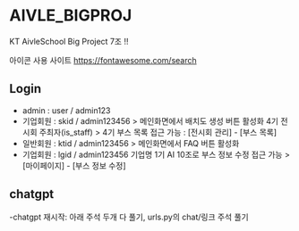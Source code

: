 # AIVLE_BIGPROJ
KT AivleSchool Big Project 7조 !!


아이콘 사용 사이트
https://fontawesome.com/search



## Login
  - admin : user / admin123
  - 기업회원 : skid / admin123456 > 메인화면에서 배치도 생성 버튼 활성화
    4기 전시회 주최자(is_staff) > 4기 부스 목록 접근 가능 : [전시회 관리] - [부스 목록]
  - 일반회원 : ktid / admin123456 > 메인화면에서 FAQ 버튼 활성화
  - 기업회원 : lgid / admin123456
    기업명 1기 AI 10조로 부스 정보 수정 접근 가능 > [마이페이지] - [부스 정보 수정] 

## chatgpt
  -chatgpt 재시작: 아래 주석 두개 다 풀기, urls.py의 chat/링크 주석 풀기

